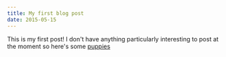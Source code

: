 ```yaml
---
title: My first blog post
date: 2015-05-15
---
```


This is my first post! I don't have anything particularly interesting to post at the moment 
so here's some [puppies](https://www.google.com/search?q=puppies&source=lnms&sa=X&ei=KcVgVbDWK5HboATI1YGwBA&ved=0CAcQ_AUoAQ&biw=1280&bih=594&udm=2)

